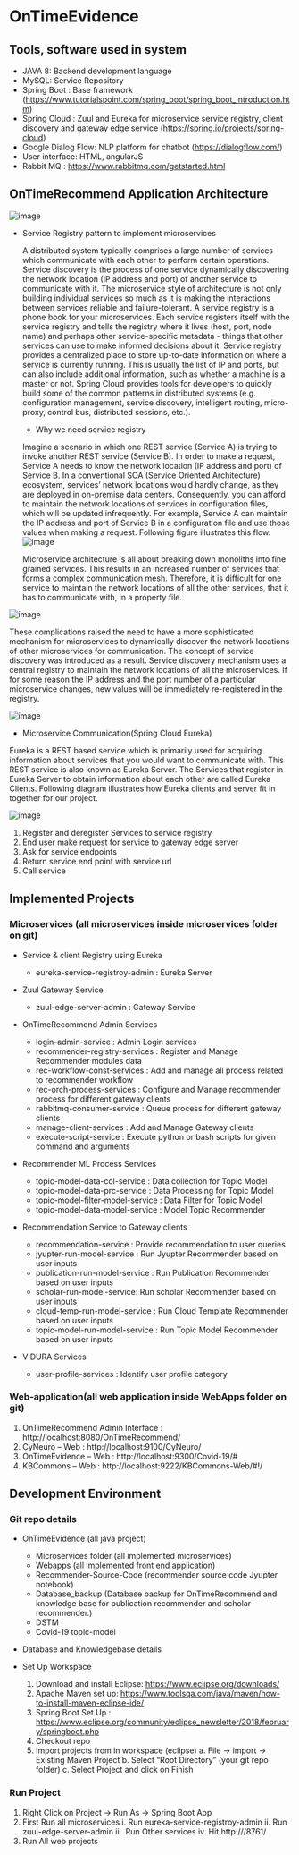 # OnTimeEvidence

## Tools, software used in system
- JAVA 8: Backend development language
- MySQL: Service Repository
- Spring Boot : Base framework (https://www.tutorialspoint.com/spring_boot/spring_boot_introduction.htm)
- Spring Cloud : Zuul and Eureka for microservice service registry, client discovery and gateway edge service (https://spring.io/projects/spring-cloud)
- Google Dialog Flow: NLP platform for chatbot (https://dialogflow.com/)
- User interface: HTML, angularJS
- Rabbit MQ : https://www.rabbitmq.com/getstarted.html

## OnTimeRecommend Application Architecture
![image](https://user-images.githubusercontent.com/58735511/147992045-55a3e93b-c3da-4789-bb74-436580421397.png)
* Service Registry pattern to implement microservices

  A distributed system typically comprises a large number of services which communicate with each other to perform certain operations. Service discovery is the process of one service dynamically discovering the network location (IP address and port) of another service to communicate with it.
  The microservice style of architecture is not only building individual services so much as it is making the interactions between services reliable and failure-tolerant. 
  A service registry is a phone book for your microservices. Each service registers itself with the service registry and tells the registry where it lives (host, port, node name) and perhaps other service-specific metadata - things that other services can use to make informed decisions about it. Service registry provides a centralized place to store up-to-date information on where a service is currently running. This is usually the list of IP and ports, but can also include additional information, such as whether a machine is a master or not.
  Spring Cloud provides tools for developers to quickly build some of the common patterns in distributed systems (e.g. configuration management, service discovery, intelligent routing, micro-proxy, control bus, distributed sessions, etc.). 

  * Why we need service registry 
  
  Imagine a scenario in which one REST service (Service A) is trying to invoke another REST service (Service B). In order to make a request, Service A needs to know the network location (IP address and port) of Service B. In a conventional SOA (Service Oriented Architecture) ecosystem, services’ network locations would hardly change, as they are deployed in on-premise data centers. Consequently, you can afford to maintain the network locations of services in configuration files, which will be updated infrequently. For example, Service A can maintain the IP address and port of Service B in a configuration file and use those values when making a request. Following figure illustrates this flow.
![image](https://user-images.githubusercontent.com/58735511/147992239-27b744b7-f28c-4338-9d05-21d96cb4058b.png)

  Microservice architecture is all about breaking down monoliths into fine grained services. This results in an increased number of services that forms a complex communication mesh. Therefore, it is difficult for one service to maintain the network locations of all the other services, that it has to communicate with, in a property file.

![image](https://user-images.githubusercontent.com/58735511/147992293-e6c220f9-f0f7-4fab-a919-aed4cc7514b8.png)

  These complications raised the need to have a more sophisticated mechanism for microservices to dynamically discover the network locations of other microservices for communication. The concept of service discovery was introduced as a result. Service discovery mechanism uses a central registry to maintain the network locations of all the microservices. If for some reason the IP address and the port number of a particular microservice changes, new values will be immediately re-registered in the registry.
  
![image](https://user-images.githubusercontent.com/58735511/147992354-9e176700-3023-45cd-8f49-3b23499c53a6.png)

*	Microservice Communication(Spring Cloud Eureka)

  Eureka is a REST based service which is primarily used for acquiring information about services that you would want to communicate with. This REST service is also known as Eureka Server. The Services that register in Eureka Server to obtain information about each other are called Eureka Clients. Following diagram illustrates how Eureka clients and server fit in together for our project.

![image](https://user-images.githubusercontent.com/58735511/147992433-1ec227f6-f615-4f57-b595-aca7097d1677.png)

1.	Register and deregister Services to service registry 
2.	End user make request for service to gateway edge server 
3.	Ask for service endpoints
4.	Return service end point with service url
5.	Call service

## Implemented  Projects
### Microservices (all microservices inside microservices folder on git)
* Service & client Registry using Eureka

  * eureka-service-registroy-admin : Eureka Server

* Zuul Gateway Service

  * zuul-edge-server-admin : Gateway Service

* OnTimeRecommend Admin Services

  * login-admin-service : Admin Login services
  * recommender-registry-services : Register and Manage Recommender modules data
  * rec-workflow-const-services :  Add and manage all process related to recommender workflow
  * rec-orch-process-services :  Configure and Manage recommender process for different gateway clients
  * rabbitmq-consumer-service : Queue process for different gateway clients
  * manage-client-services :  Add and Manage Gateway clients
  * execute-script-service : Execute python or bash scripts for given command and arguments

* Recommender ML Process Services

  *	topic-model-data-col-service  : Data collection for Topic Model
  *	topic-model-data-prc-service : Data Processing for Topic Model
  *	topic-model-filter-model-service : Data Filter for Topic Model
  *	topic-model-data-model-service : Model Topic Recommender

* Recommendation Service to Gateway clients

  *	recommendation-service : Provide recommendation to user queries
  *	jyupter-run-model-service : Run Jyupter Recommender based on user inputs
  *	publication-run-model-service : Run Publication  Recommender based on user inputs
  *	scholar-run-model-service: Run scholar Recommender based on user inputs
  *	cloud-temp-run-model-service : Run Cloud Template Recommender based on user inputs
  *	topic-model-run-model-service : Run Topic Model Recommender based on user inputs

* VIDURA Services

  *	user-profile-services : Identify user profile category

### Web-application(all web application inside WebApps folder on git)

1.	OnTimeRecommend Admin Interface : http://localhost:8080/OnTimeRecommend/
2.	CyNeuro – Web : http://localhost:9100/CyNeuro/
3.	OnTimeEvidence – Web : http://localhost:9300/Covid-19/#
4.	KBCommons – Web : http://localhost:9222/KBCommons-Web/#!/

## Development Environment

### Git repo details
* OnTimeEvidence (all java project) 
  * Microservices folder (all implemented microservices) 
  * Webapps (all implemented front end application)
  * Recommender-Source-Code (recommender source code Jyupter notebook)
  * Database_backup (Database backup for OnTimeRecommend and knowledge base for publication recommender and scholar recommender.)
  * DSTM
  * Covid-19 topic-model

* Database and Knowledgebase details
* Set Up Workspace
  1.	Download and install Eclipse: https://www.eclipse.org/downloads/
  2.	Apache Maven set up: https://www.toolsqa.com/java/maven/how-to-install-maven-eclipse-ide/
  3.	Spring Boot Set Up :  https://www.eclipse.org/community/eclipse_newsletter/2018/february/springboot.php
  4.	Checkout repo
  5.	Import projects from in workspace (eclipse)
    a.	 File -> import -> Existing Maven Project
    b.	Select “Root Directory” (your git repo folder)
    c.	Select Project and click on Finish

### Run Project
1. Right Click on Project -> Run As -> Spring Boot App
2. First Run all microservices
    i. Run eureka-service-registroy-admin
    ii. Run zuul-edge-server-admin
    iii. Run Other services
    iv. Hit http://<ip-address>/8761/
3. Run All web projects







